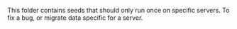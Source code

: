 This folder contains seeds that should only run once on specific servers. To fix a bug, or migrate data specific for a server.
